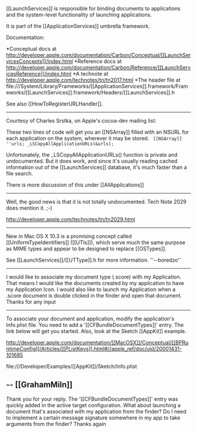 

[[LaunchServices]] is responsible for binding documents to applications and the system-level functionality of launching applications.

It is part of the [[ApplicationServices]] umbrella framework.

Documentation:

*Conceptual docs at http://developer.apple.com/documentation/Carbon/Conceptual/[[LaunchServicesConcepts]]/index.html
*Reference docs at http://developer.apple.com/documentation/Carbon/Reference/[[LaunchServicesReference]]/index.html
*A technote at http://developer.apple.com/technotes/tn/tn2017.html
*The header file at file:///System/Library/Frameworks/[[ApplicationServices]].framework/Frameworks/[[LaunchServices]].framework/Headers/[[LaunchServices]].h


See also [[HowToRegisterURLHandler]].

----



Courtesy of Charles Srstka, on Apple's cocoa-dev mailing list:

These two lines of code will get you an [[NSArray]] filled with an NSURL for each application on the system, wherever it may be stored.
<code>
[[NSArray]] ''urls;
_LSCopyAllApplicationURLs(&urls);
</code>

Unfortunately, the _LSCopyAllApplicationURLs() function is private and undocumented. But it does work, and since it's usually reading cached information out of the [[LaunchServices]] database, it's much faster than a file search.

There is more discussion of this under [[AllApplications]]

----

Well, the good news is that it is not totally undocumented. Tech Note 2029 does mention it. ;-)

http://developer.apple.com/technotes/tn/tn2029.html

----

New in Mac OS X 10.3 is a promising concept called [[UniformTypeIdentifiers]] ([[UTIs]]), which serve much the same purpose as MIME types and appear to be designed to replace [[OSTypes]].

See [[LaunchServices]]/[[UTType]].h for more information. ''--boredzo''

----

I would like to associate my document type (.score) with my Application.  That means I would like the documents created by my application to have my Application Icon.  I would also like to launch my Application when a .score document is double clicked in the finder and open that  document.
Thanks for any input

----

To associate your document and application, modify the application's Info.plist file. You need to add a '[[CFBundleDocumentTypes]]' entry. The link below will get you started. Also, look at the Sketch [[AppKit]] example.

http://developer.apple.com/documentation/[[MacOSX]]/Conceptual/[[BPRuntimeConfig]]/Articles/[[PListKeys]].html#//apple_ref/doc/uid/20001431-101685

file:///Developer/Examples/[[AppKit]]/Sketch/Info.plist

-- [[GrahamMiln]]
----
Thank you for your reply. The '[[CFBundleDocumentTypes]]' entry was quickly added in the active target configuration.
What about launching a document that's associated with my application from the finder?  Do I need to implement a certain message signature somewhere in my app to take arguments from the finder?
Thanks again